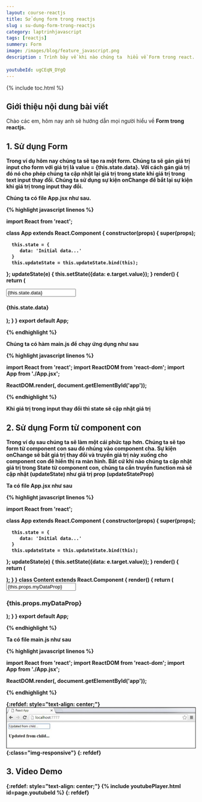```yaml
---
layout: course-reactjs
title: Sử dụng form trong reactjs 
slug : su-dung-form-trong-reactjs
category: laptrinhjavascript
tags: [reactjs]
summery: Form
image: /images/blog/feature_javascript.png
description : Trình bày về khi nào chúng ta  hiểu về Form trong react. Lần lượt giới thiệu và và đi qua các ví dụ về Form được sử dụng trong reactjs.

youtubeId: ugCEqN_DYgQ
---
```


{% include toc.html %}

## **Giới thiệu nội dung bài viết**

Chào các em, hôm nay anh sẽ hướng dẫn mọi người hiểu về <b> Form <b> trong reactjs. 



## **1. Sử dụng Form**

Trong ví dụ hôm nay chúng ta sẽ tạo ra một form. Chúng ta sẽ gán giá trị input cho form với giá trị là value = {this.state.data}. Với cách gán giá trị đó nó cho phép chúng ta cập nhật lại giá trị trong state khi giá trị trong text input thay đổi. Chúng ta sử dụng sự kiện onChange để bắt lại sự kiện khi giá trị trong input thay đổi.

Chúng ta có file App.jsx như sau.


{% highlight javascript  linenos %}

import React from 'react';

class App extends React.Component {
   constructor(props) {
      super(props);
      
      this.state = {
         data: 'Initial data...'
      }
      this.updateState = this.updateState.bind(this);
   };
   updateState(e) {
      this.setState({data: e.target.value});
   }
   render() {
      return (
         <div>
            <input type = "text" value = {this.state.data} 
               onChange = {this.updateState} />
            <h4>{this.state.data}</h4>
         </div>
      );
   }
}
export default App;

{% endhighlight %}

Chúng ta có hàm main.js để chạy ứng dụng như sau

{% highlight javascript  linenos %}

import React from 'react';
import ReactDOM from 'react-dom';
import App from './App.jsx';

ReactDOM.render(<App/>, document.getElementById('app'));

{% endhighlight %}

Khi giá trị trong input thay đổi thì state sẽ cập nhật giá trị

## **2. Sử dụng Form từ component con**

Trong ví dụ sau chúng ta sẽ làm một cái phức tạp hơn. Chúng ta sẽ tạo form từ component con sau đó nhúng vào component cha. Sự kiện onChange sẽ bắt giá trị thay đổi và truyền giá trị này xuống cho component con để hiển thị ra màn hình. Bất cứ khi nào chúng ta cập nhật giá trị trong State từ component con, chúng ta cần truyền function mà sẽ cập nhật (updateState) như giá trị prop (updateStateProp)

Ta có file App.jsx như sau

{% highlight javascript  linenos %}

import React from 'react';

class App extends React.Component {
   constructor(props) {
      super(props);
      
      this.state = {
         data: 'Initial data...'
      }
      this.updateState = this.updateState.bind(this);
   };
   updateState(e) {
      this.setState({data: e.target.value});
   }
   render() {
      return (
         <div>
            <Content myDataProp = {this.state.data} 
               updateStateProp = {this.updateState}></Content>
         </div>
      );
   }
}
class Content extends React.Component {
   render() {
      return (
         <div>
            <input type = "text" value = {this.props.myDataProp} 
               onChange = {this.props.updateStateProp} />
            <h3>{this.props.myDataProp}</h3>
         </div>
      );
   }
}
export default App;

{% endhighlight %}

Ta có file main.js như sau

{% highlight javascript  linenos %}

import React from 'react';
import ReactDOM from 'react-dom';
import App from './App.jsx';

ReactDOM.render(<App/>, document.getElementById('app'));

{% endhighlight %}

{:refdef: style="text-align: center;"}
![reactjs ](/images/post/reactjs/react-forms-complex.jpeg){:class="img-responsive"}
{: refdef}

## **3. Video Demo**


{:refdef: style="text-align: center;"}
{% include youtubePlayer.html id=page.youtubeId %}
{: refdef}













